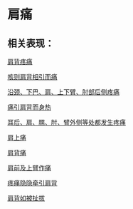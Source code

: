 # 肩痛## 相关表现：[肩背疼痛](https://www.gmzyjc.com/search/result?wd=肩背疼痛)[咳则肩背相引而痛](https://www.gmzyjc.com/search/result?wd=咳则肩背相引而痛)[沿颈、下巴、肩、上下臂、肘部后侧疼痛](https://www.gmzyjc.com/search/result?wd=沿颈、下巴、肩、上下臂、肘部后侧疼痛)[痛引肩背而身热](https://www.gmzyjc.com/search/result?wd=痛引肩背而身热)[耳后、肩、臑、肘、臂外侧等处都发生疼痛](https://www.gmzyjc.com/search/result?wd=耳后、肩、臑、肘、臂外侧等处都发生疼痛)[肩上痛](https://www.gmzyjc.com/search/result?wd=肩上痛)[肩背痛](https://www.gmzyjc.com/search/result?wd=肩背痛)[肩前及上臂作痛](https://www.gmzyjc.com/search/result?wd=肩前及上臂作痛)[疼痛隐隐牵引肩背](https://www.gmzyjc.com/search/result?wd=疼痛隐隐牵引肩背)[肩背如被扯拔](https://www.gmzyjc.com/search/result?wd=肩背如被扯拔)